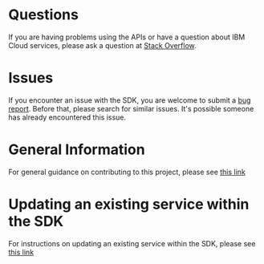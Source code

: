 # Questions
If you are having problems using the APIs or have a question about IBM Cloud services,
please ask a question at
[Stack Overflow](http://stackoverflow.com/questions/ask?tags=ibm-cloud).

# Issues
If you encounter an issue with the SDK, you are welcome to submit
a [bug report](https://github.com/IBM/platform-services-node-sdk/issues).
Before that, please search for similar issues. It's possible someone has
already encountered this issue.

# General Information
For general guidance on contributing to this project, please see
[this link](https://github.com/IBM/ibm-cloud-sdk-common/blob/main/CONTRIBUTING_nodejs.md)

# Updating an existing service within the SDK
For instructions on updating an existing service within the SDK, please see
[this link](update_service.md)
